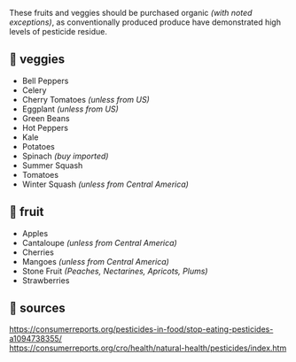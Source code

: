 These fruits and veggies should be purchased organic *(with noted exceptions)*, as conventionally produced produce have demonstrated high levels of pesticide residue.

## 🥕 veggies
* Bell Peppers
* Celery
* Cherry Tomatoes *(unless from US)*
* Eggplant *(unless from US)*
* Green Beans
* Hot Peppers
* Kale
* Potatoes
* Spinach *(buy imported)*
* Summer Squash
* Tomatoes
* Winter Squash *(unless from Central America)*

## 🥭 fruit
* Apples
* Cantaloupe *(unless from Central America)*
* Cherries
* Mangoes *(unless from Central America)*
* Stone Fruit *(Peaches, Nectarines, Apricots, Plums)*
* Strawberries

## 🔗 sources  
https://consumerreports.org/pesticides-in-food/stop-eating-pesticides-a1094738355/  
https://consumerreports.org/cro/health/natural-health/pesticides/index.htm  
